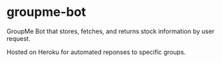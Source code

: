 # groupme-bot
GroupMe Bot that stores, fetches, and returns stock information by user request.

Hosted on Heroku for automated reponses to specific groups.  
